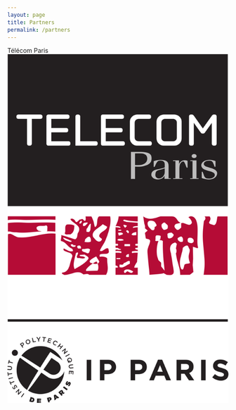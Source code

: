 ```yaml
---
layout: page
title: Partners
permalink: /partners
---
```


Télécom Paris
![Télécom Paris](/assets/img/telecom.png "Télécom Paris logo")
